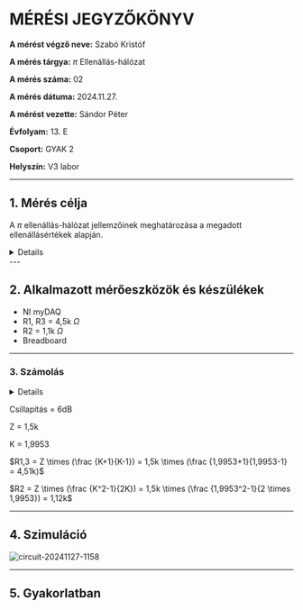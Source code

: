 
# MÉRÉSI JEGYZŐKÖNYV

**A mérést végző neve:** Szabó Kristóf

**A mérés tárgya:**  $\displaystyle \pi$ Ellenállás-hálózat

**A mérés száma:**  02

**A mérés dátuma:** 2024.11.27.   

**A mérést vezette:** Sándor Péter  

**Évfolyam:** 13. E 

**Csoport:** GYAK 2  

**Helyszín:**  V3 labor 

---

## 1. Mérés célja
A $\displaystyle \pi$ ellenállás-hálózat jellemzőinek meghatározása a megadott ellenállásértékek alapján.

<details>
  
### Kapcsolási rajz:
  
  ![kapcs](https://github.com/user-attachments/assets/dbae2317-3cc8-4935-8422-341aeec8bbc8)

</details>
---

## 2. Alkalmazott mérőeszközök és készülékek

- NI myDAQ
- R1, R3 = 4,5k $\Omega$
- R2 = 1,1k $\Omega$
- Breadboard
---

### 3. Számolás
<details>
  
![keplet2](https://github.com/user-attachments/assets/f14f7bb8-bcbb-4654-9393-173a0432805d)

*A képlethez a forrás:https://www.electronics-tutorials.ws/attenuators/t-pad-attenuator.html*
</details>

Csillapítás = 6dB

Z = 1,5k

K = 1,9953

$R1,3 = Z \times (\frac {K+1}{K-1}) = 1,5k \times (\frac {1,9953+1}{1,9953-1} = 4,51k)$

$R2 = Z \times (\frac {K^2-1}{2K}) = 1,5k \times (\frac {1,9953^2-1}{2 \times 1,9953}) = 1,12k$


---

## 4. Szimuláció

![circuit-20241127-1158](https://github.com/user-attachments/assets/5d6d1a31-afb6-4ea2-9f66-ab2c48cfcbb0)

---

## 5. Gyakorlatban


</details>

